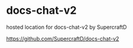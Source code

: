 # docs-chat-v2
hosted location for docs-chat-v2 by SupercraftD

https://github.com/SupercraftD/docs-chat-v2
